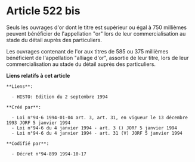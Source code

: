 # Article 522 bis

Seuls les ouvrages d'or dont le titre est supérieur ou égal à 750 millièmes peuvent bénéficier de l'appellation "or" lors de
leur commercialisation au stade du détail auprès des particuliers.

Les ouvrages contenant de l'or aux titres de 585 ou 375 millièmes bénéficient de l'appellation "alliage d'or", assortie de
leur titre, lors de leur commercialisation au stade du détail auprès des particuliers.

**Liens relatifs à cet article**

	**Liens**:

	  - HISTO: Edition du 2 septembre 1994

	**Créé par**:

	  - Loi n°94-6 1994-01-04 art. 3, art. 31, en vigueur le 13 décembre 1993 JORF 5 janvier 1994
	  - Loi n°94-6 du 4 janvier 1994 - art. 3 () JORF 5 janvier 1994
	  - Loi n°94-6 du 4 janvier 1994 - art. 31 (V) JORF 5 janvier 1994

	**Codifié par**:

	  - Décret n°94-899 1994-10-17
